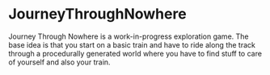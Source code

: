 # JourneyThroughNowhere
Journey Through Nowhere is a work-in-progress exploration game. The base idea is that you start on a basic train and have to ride along the track through a procedurally generated world where you have to find stuff to care of yourself and also your train.
